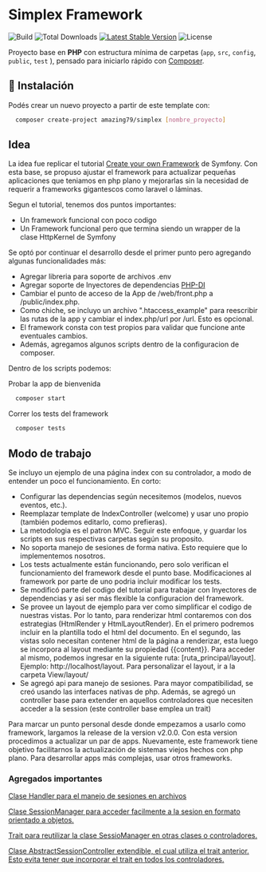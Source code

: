 # Simplex Framework

![Build](https://github.com/amazing79/simplex/actions/workflows/phptests.yml/badge.svg)
![Total Downloads](https://img.shields.io/packagist/dt/amazing79/simplex)
[![Latest Stable Version](https://img.shields.io/packagist/v/amazing79/simplex)](https://packagist.org/packages/amazing79/simplex)
![License](https://img.shields.io/packagist/l/amazing79/simplex)


Proyecto base en **PHP** con estructura mínima de carpetas (`app`, `src`, `config`, `public`, `test` ), pensado para iniciarlo rápido con [Composer](https://getcomposer.org/).

## 🚀 Instalación

Podés crear un nuevo proyecto a partir de este template con:

```bash
  composer create-project amazing79/simplex [nombre_proyecto]
```

## Idea

La idea fue replicar el tutorial [Create your own Framework](https://symfony.com/doc/8.0/create_framework/index.html) de Symfony. 
Con esta base, se propuso ajustar el framework para actualizar pequeñas aplicaciones que teniamos en php plano y mejorarlas
sin la necesidad de requerir a frameworks gigantescos como laravel o láminas. 

Segun el tutorial, tenemos dos puntos importantes:

* Un framework funcional con poco codigo
* Un Framework funcional pero que termina siendo un wrapper de la clase HttpKernel de Symfony

Se optó por continuar el desarrollo desde el primer punto pero agregando algunas funcionalidades más:

* Agregar libreria para soporte de archivos .env
* Agregar soporte de Inyectores de dependencias [PHP-DI](https://php-di.org/) 
* Cambiar el punto de acceso de la App de /web/front.php  a /public/index.php.
* Como chiche, se incluyo un archivo ".htaccess_example" para reescribir las rutas de la app y cambiar el index.php/url por /url. Esto es opcional.
* El framework consta con test propios para validar que funcione ante eventuales cambios.
* Además, agregamos algunos scripts dentro de la configuracion de composer.

Dentro de los scripts podemos: 

Probar la app de bienvenida
```bash
  composer start
```
Correr los tests del framework
```bash
  composer tests
```

## Modo de trabajo

Se incluyo un ejemplo de una página index con su controlador, a modo de entender un poco el funcionamiento. En corto:

* Configurar las dependencias según necesitemos (modelos, nuevos eventos, etc.).
* Reemplazar template de IndexController (welcome) y usar uno propio (también podemos editarlo, como prefieras).
* La metodologia es el patron MVC. Seguir este enfoque, y guardar los scripts en sus respectivas carpetas según su proposito.
* No soporta manejo de sesiones de forma nativa. Esto requiere que lo implementemos nosotros. 
* Los tests actualmente están funcionando, pero solo verifican el funcionamiento del framework desde el punto base. Modificaciones 
al framework por parte de uno podria incluir modificar los tests.
* Se modificó parte del codigo del tutorial para trabajar con Inyectores de dependencias y asi ser más flexible la configuracion del framework.
* Se provee un layout de ejemplo para ver como simplificar el codigo de nuestras vistas. Por lo tanto, para renderizar html contaremos con 
 dos estrategias (HtmlRender y HtmlLayoutRender). En el primero podremos incluir en la plantilla todo el html del documento. En el segundo, las vistas 
 solo necesitan contener html de la página a renderizar, esta luego se incorpora al layout mediante su propiedad {{content}}. Para acceder al mismo, podemos ingresar en la siguiente
ruta: [ruta_principal/layout]. Ejemplo: http://localhost/layout. Para personalizar el layout, ir a la carpeta View/layout/ 
* Se agregó api para manejo de sesiones. Para mayor compatibilidad, se creó usando las interfaces nativas de php. Además, se agregó un controller base para extender 
en aquellos controladores que necesiten acceder a la session (este controller base emplea un trait)

Para marcar un punto personal desde donde empezamos a usarlo como framework, largamos la release de la version v2.0.0. Con esta version procedimos 
a actualizar un par de apps. Nuevamente, este framework tiene objetivo facilitarnos la actualización de sistemas viejos hechos con php plano. Para 
desarrollar apps más complejas, usar otros frameworks.

### Agregados importantes

[Clase Handler para el manejo de sesiones en archivos](./src/Simplex/Sessions/README.md)

[Clase SessionManager para acceder facilmente a la sesion en formato orientado a objetos.](./src/Simplex/Sessions/README.md#sessionmanager-y-staticsessionmanager)

[Trait para reutilizar la clase SessioManager en otras clases o controladores.](./src/Simplex/Traits/README.md)

[Clase AbstractSessionController extendible, el cual utiliza el trait anterior. Esto evita tener que incorporar el trait en todos los controladores.](./src/Simplex/Controllers/README.md)
